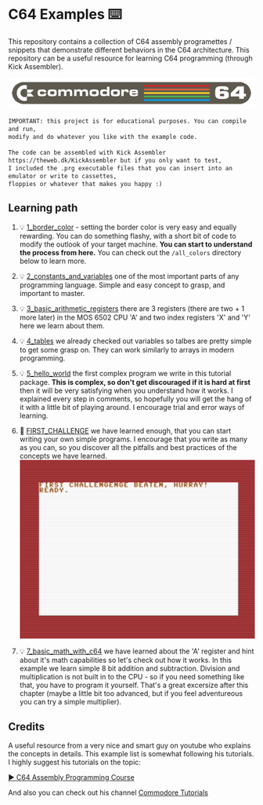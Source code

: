# C64 Examples ⌨️

This repository contains a collection of C64 assembly programettes / snippets that demonstrate different behaviors in the C64 architecture. This repository can be a useful resource for learning C64 programming (through Kick Assembler). 

![image](./res/commodore.png)

```
IMPORTANT: this project is for educational purposes. You can compile and run, 
modify and do whatever you like with the example code.

The code can be assembled with Kick Assembler https://theweb.dk/KickAssembler but if you only want to test,
I included the .prg executable files that you can insert into an emulator or write to cassettes, 
floppies or whatever that makes you happy :)
```
## Learning path
1) 💡 [1_border_color](./1_border_color/) - setting the border color is very easy and equally rewarding. You can do something flashy, with a short bit of code to modify the outlook of your target machine. **You can start to understand the process from here.** You can check out the `/all_colors` directory below to learn more.

2) 💡 [2_constants_and_variables](./2_constants_and_variables/) one of the most important parts of any programming language. Simple and easy concept to grasp, and important to master.

3) 💡 [3_basic_arithmetic_registers](./3_basic_arithmetic_registers/) there are 3 registers (there are two + 1 more later) in the MOS 6502 CPU 'A' and two index registers 'X' and 'Y' here we learn about them.

4) 💡 [4_tables](./4_tables/) we already checked out variables so talbes are pretty simple to get some grasp on. They can work similarly to arrays in modern programming.

5) 💡 [5_hello_world](./5_hello_world/) the first complex program we write in this tutorial package. **This is complex, so don't get discouraged if it is hard at first** then it will be very satisfying when you understand how it works. 
I explained every step in comments, so hopefully you will get the hang of it with a little bit of playing around.
I encourage trial and error ways of learning. 

6) 🏁 [FIRST_CHALLENGE](./6_FIRST_CHALLENGE/) we have learned enough, that you can start writing your own simple programs. I encourage that you write as many as you can, so you discover all the pitfalls and best practices of the concepts we have learned. ![image](./res/challenge-1-solution.png)

7) 💡 [7_basic_math_with_c64](./7_basic_math_with_c64/) we have learned about the 'A' register and hint about it's math capabilities so let's check out how it works. In this example we learn simple 8 bit addition and subtraction. Division
and multiplication is not built in to the CPU - so if you need something like 
that, you have to program it yourself. That's a great excersize after this
chapter (maybe a little bit too advanced, but if you feel adventureous you can
try a simple multiplier). 

## Credits

A useful resource from a very nice and smart guy on youtube who explains the concepts
in details. This example list is somewhat following his tutorials. 
I highly suggest his tutorials on the topic:

[▶️ C64 Assembly Programming Course](https://youtube.com/playlist?list=PLU1o_YShTPgoA7_nZ0PutqaPDsitA5RvV&si=jpkUdWcX8eb1PapG)

And also you can check out his channel [Commodore Tutorials](https://www.youtube.com/@board-b-tutorials/featured)